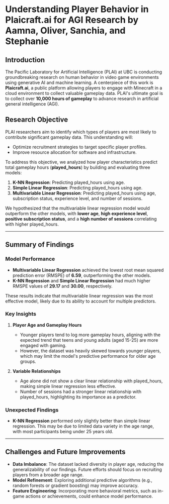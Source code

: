 # **Understanding Player Behavior in Plaicraft.ai for AGI Research by Aamna, Oliver, Sanchia, and Stephanie**
## **Introduction**
The Pacific Laboratory for Artificial Intelligence (PLAI) at UBC is conducting groundbreaking research on human behavior in video game environments using generative AI and machine learning. A centerpiece of this work is **Plaicraft.ai**, a public platform allowing players to engage with Minecraft in a cloud environment to collect valuable gameplay data. PLAI's ultimate goal is to collect over **10,000 hours of gameplay** to advance research in artificial general intelligence (AGI).

## **Research Objective**
PLAI researchers aim to identify which types of players are most likely to contribute significant gameplay data. This understanding will:
- Optimize recruitment strategies to target specific player profiles.
- Improve resource allocation for software and infrastructure.

To address this objective, we analyzed how player characteristics predict total gameplay hours (**played_hours**) by building and evaluating three models:
1. **K-NN Regression**: Predicting played_hours using age.
2. **Simple Linear Regression**: Predicting played_hours using age.
3. **Multivariable Linear Regression**: Predicting played_hours using age, subscription status, experience level, and number of sessions.

We hypothesized that the multivariable linear regression model would outperform the other models, with **lower age**, **high experience level**, **positive subscription status**, and a **high number of sessions** correlating with higher played_hours.

---

## **Summary of Findings**

### **Model Performance**
- **Multivariable Linear Regression** achieved the lowest root mean squared prediction error (RMSPE) of **6.59**, outperforming the other models.
- **K-NN Regression** and **Simple Linear Regression** had much higher RMSPE values of **29.17** and **30.00**, respectively.

These results indicate that multivariable linear regression was the most effective model, likely due to its ability to account for multiple predictors.

### **Key Insights**
1. **Player Age and Gameplay Hours**
   - Younger players tend to log more gameplay hours, aligning with the expected trend that teens and young adults (aged 15-25) are more engaged with gaming.
   - However, the dataset was heavily skewed towards younger players, which may limit the model's predictive performance for older age groups.

2. **Variable Relationships**
   - Age alone did not show a clear linear relationship with played_hours, making simple linear regression less effective.
   - Number of sessions had a stronger linear relationship with played_hours, highlighting its importance as a predictor.

### **Unexpected Findings**
- **K-NN Regression** performed only slightly better than simple linear regression. This may be due to limited data variety in the age range, with most participants being under 25 years old.

---

## **Challenges and Future Improvements**
- **Data Imbalance**: The dataset lacked diversity in player age, reducing the generalizability of our findings. Future efforts should focus on recruiting players from a broader age range.
- **Model Refinement**: Exploring additional predictive algorithms (e.g., random forests or gradient boosting) may improve accuracy.
- **Feature Engineering**: Incorporating more behavioral metrics, such as in-game actions or achievements, could enhance model performance.

